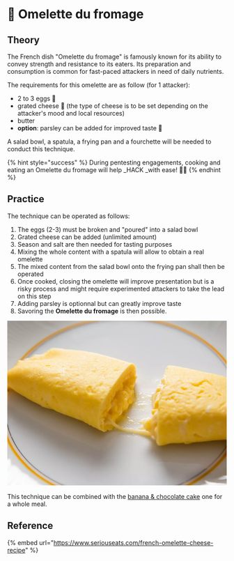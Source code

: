 # 🍳 Omelette du fromage

## Theory

The French dish "Omelette du fromage" is famously known for its ability to convey strength and resistance to its eaters. Its preparation and consumption is common for fast-paced attackers in need of daily nutrients.

The requirements for this omelette are as follow (for 1 attacker):

* 2 to 3 eggs :egg: 
* grated cheese :cheese: (the type of cheese is to be set depending on the attacker's mood and local resources)
* butter
* **option**: parsley can be added for improved taste :herb: 

A salad bowl, a spatula, a frying pan and a fourchette will be needed to conduct this technique. 

{% hint style="success" %}
During pentesting engagements, cooking and eating an Omelette du fromage will help _HACK _with ease! :pirate_flag: 
{% endhint %}

## Practice

The technique can be operated as follows:

1. The eggs (2-3) must be broken and "poured" into a salad bowl
2. Grated cheese can be added (unlimited amount)
3. Season and salt are then needed for tasting purposes
4. Mixing the whole content with a spatula will allow to obtain a real omelette
5. The mixed content from the salad bowl onto the frying pan shall then be operated
6. Once cooked, closing the omelette will improve presentation but is a risky process and might require experimented attackers to take the lead on this step
7. Adding parsley is optionnal but can greatly improve taste
8. Savoring the **Omelette du fromage** is then possible.

![Photograph: Vicky Wasik. Video: Serious Eats Video](<../../.gitbook/assets/image (1) (1).png>)

This technique can be combined with the [banana & chocolate cake](banana-and-chocolate-cake.md) one for a whole meal.

## Reference

{% embed url="https://www.seriouseats.com/french-omelette-cheese-recipe" %}
